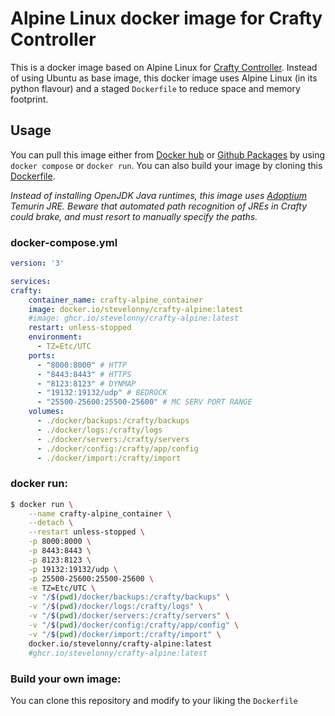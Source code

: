 # Alpine Linux docker image for Crafty Controller

This is a docker image based on Alpine Linux for [Crafty Controller](https://hub.docker.com/r/arcadiatechnology/crafty-4). Instead of using Ubuntu as base image, this docker image uses Alpine Linux (in its python flavour) and a staged `Dockerfile` to reduce space and memory footprint. 

## Usage

You can pull this image either from [Docker hub](https://hub.docker.com/r/stevelonny/crafty-alpine) or [Github Packages](https://ghcr.io/stevelonny/crafty-alpine:latest) by using `docker compose` or `docker run`. You can also build your image by cloning this [Dockerfile](./Dockerfile).

_Instead of installing OpenJDK Java runtimes, this image uses [Adoptium](https://adoptium.net/) Temurin JRE. Beware that automated path recognition of JREs in Crafty could brake, and must resort to manually specify the paths._

### docker-compose.yml
``` yml
version: '3'

services:
crafty:
    container_name: crafty-alpine_container
    image: docker.io/stevelonny/crafty-alpine:latest 
    #image: ghcr.io/stevelonny/crafty-alpine:latest
    restart: unless-stopped
    environment:
      - TZ=Etc/UTC
    ports:
      - "8000:8000" # HTTP
      - "8443:8443" # HTTPS
      - "8123:8123" # DYNMAP
      - "19132:19132/udp" # BEDROCK
      - "25500-25600:25500-25600" # MC SERV PORT RANGE
    volumes:
      - ./docker/backups:/crafty/backups
      - ./docker/logs:/crafty/logs
      - ./docker/servers:/crafty/servers
      - ./docker/config:/crafty/app/config
      - ./docker/import:/crafty/import
```

### docker run:
``` sh
$ docker run \
    --name crafty-alpine_container \
    --detach \
    --restart unless-stopped \
    -p 8000:8000 \
    -p 8443:8443 \
    -p 8123:8123 \
    -p 19132:19132/udp \
    -p 25500-25600:25500-25600 \
    -e TZ=Etc/UTC \
    -v "/$(pwd)/docker/backups:/crafty/backups" \
    -v "/$(pwd)/docker/logs:/crafty/logs" \
    -v "/$(pwd)/docker/servers:/crafty/servers" \
    -v "/$(pwd)/docker/config:/crafty/app/config" \
    -v "/$(pwd)/docker/import:/crafty/import" \
    docker.io/stevelonny/crafty-alpine:latest
    #ghcr.io/stevelonny/crafty-alpine:latest
```

### Build your own image:

You can clone this repository and modify to your liking the `Dockerfile`